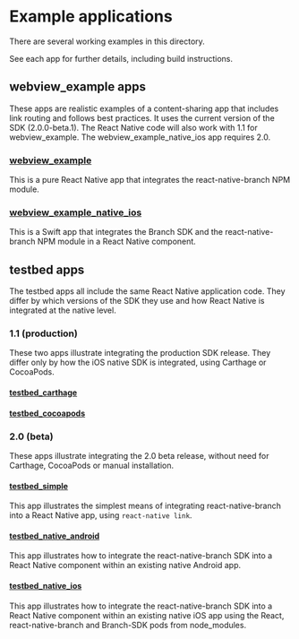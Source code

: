 # Example applications

There are several working examples in this directory.

See each app for further details, including build instructions.

## webview_example apps

These apps are realistic examples of a content-sharing app that includes link routing and follows best practices.
It uses the current version of the SDK (2.0.0-beta.1). The React Native code will also work with 1.1 for webview_example.
The webview_example_native_ios app requires 2.0.

### [webview_example](./webview_example)

This is a pure React Native app that integrates the react-native-branch NPM module.

### [webview_example_native_ios](./webview_example_ios)

This is a Swift app that integrates the Branch SDK and the react-native-branch NPM module in a React Native component.

## testbed apps

The testbed apps all include the same React Native application code. They differ by which versions of the SDK
they use and how React Native is integrated at the native level.

### 1.1 (production)

These two apps illustrate integrating the production
SDK release. They differ only by how the iOS native SDK
is integrated, using Carthage or CocoaPods.

#### [testbed_carthage](./testbed_carthage)

#### [testbed_cocoapods](./testbed_cocoapods)

### 2.0 (beta)

These apps illustrate integrating the 2.0 beta release,
without need for Carthage, CocoaPods or manual installation.

#### [testbed_simple](./testbed_simple)

This app illustrates the simplest means of integrating react-native-branch into a React Native app, using `react-native link`.

#### [testbed_native_android](./testbed_native_android)

This app illustrates how to integrate the react-native-branch SDK into a React Native component within an existing native Android app.

#### [testbed_native_ios](./testbed_native_ios)

This app illustrates how to integrate the react-native-branch SDK into a React Native component within an existing native iOS app using the React, react-native-branch and Branch-SDK pods from node_modules.
